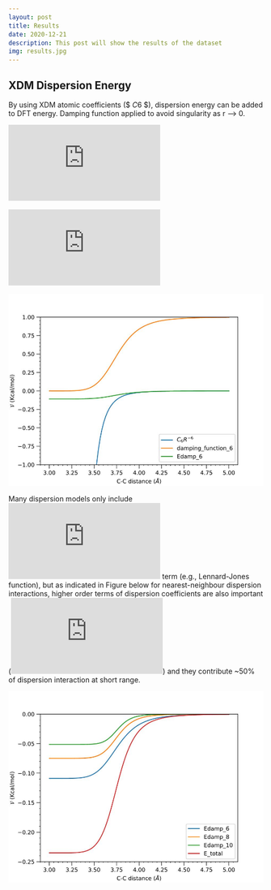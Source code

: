 ```yaml
---
layout: post
title: Results
date: 2020-12-21
description: This post will show the results of the dataset 
img: results.jpg 
---
```




## XDM Dispersion Energy

By using XDM atomic coefficients ($ *C*6 $), dispersion energy can be added to DFT energy. Damping function applied to avoid singularity as r --> 0. 

![total_energy](http://www.sciweavers.org/tex2img.php?eq=%5Cmathcal%7BV%7D_%7Btotal%7D%28r%29%20%3D%20%5Cmathcal%7BV%7D_%7BDFT%7D%28r%29%20%2B%20%5Cmathcal%7BV%7D_%7Bdisp%7D%28r%29%0A&bc=White&fc=Black&im=jpg&fs=12&ff=arev&edit=)

![disp energy](http://www.sciweavers.org/tex2img.php?eq=%5Cmathcal%7BV%7D_%7Bdisp%2C6%7D%28r%29%20%3D%20-f_%7Bdamp%7D%28r%29%20%5Cfrac%20%7BC_6%7D%7Br%5E6%7D%0A&bc=White&fc=Black&im=jpg&fs=12&ff=arev&edit=)


![All-plot](/assets/img/All-plot.jpeg)

Many dispersion models only include ![disp frac](http://www.sciweavers.org/tex2img.php?eq=%5Cfrac%7BC_6%7D%7Br%5E6%7D&bc=White&fc=Black&im=jpg&fs=12&ff=arev&edit=) term (e.g., Lennard-Jones function), but as indicated in Figure below for nearest-neighbour dispersion interactions, higher order terms of dispersion coefficients are also important (![higer order of dispersion](http://www.sciweavers.org/tex2img.php?eq=%5Cfrac%7BC_8%7D%7Br%5E8%7D%2C%20%5Cfrac%7BC_8%7D%7Br%5E%7B10%7D%7D&bc=White&fc=Black&im=jpg&fs=12&ff=arev&edit=)) and they contribute ~50% of dispersion interaction at short range.

![Energy-plot](/assets/img/Energy-plot.jpeg)
